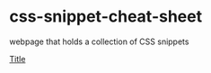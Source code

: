 # css-snippet-cheat-sheet

webpage that holds a collection of CSS snippets

[Title](./assets/Screenshot-1.png)
